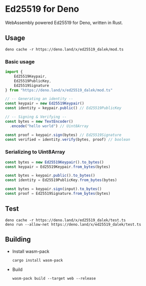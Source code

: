 # Ed25519 for Deno

WebAssembly powered Ed25519 for Deno, written in Rust.

## Usage

    deno cache -r https://deno.land/x/ed25519_dalek/mod.ts

### Basic usage

```typescript
import { 
    Ed25519Keypair,
    Ed25519PublicKey,
    Ed25519Signature
} from "https://deno.land/x/ed25519_dalek/mod.ts"

// -- Generating an identity --
const keypair = new Ed25519Keypair()
const identity = keypair.public() // Ed25519PublicKey

// -- Signing & Verifying --
const bytes = new TextEncoder()
  .encode("hello world") // Uint8Array

const proof = keypair.sign(bytes) // Ed25519Signature
const verified = identity.verify(bytes, proof) // boolean
```

### Serializing to Uint8Array

```typescript
const bytes = new Ed25519Keypair().to_bytes()
const keypair = Ed25519Keypair.from_bytes(bytes)
```

```typescript
const bytes = keypair.public().to_bytes()
const identity = Ed25519PublicKey.from_bytes(bytes)
```

```typescript
const bytes = keypair.sign(input).to_bytes()
const proof = Ed25519Signature.from_bytes(bytes)
```

## Test 

    deno cache -r https://deno.land/x/ed25519_dalek/test.ts
    deno run --allow-net https://deno.land/x/ed25519_dalek/test.ts

## Building

- Install wasm-pack

      cargo install wasm-pack

- Build

      wasm-pack build --target web --release
